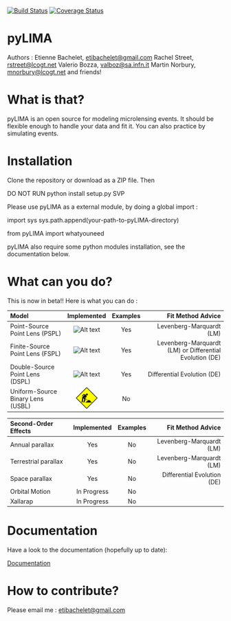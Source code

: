 [![Build Status](https://travis-ci.org/ebachelet/pyLIMA.svg?branch=master)](https://travis-ci.org/ebachelet/pyLIMA)
[![Coverage Status](https://coveralls.io/repos/github/ebachelet/pyLIMA/badge.svg?branch=master)](https://coveralls.io/github/ebachelet/pyLIMA?branch=master)

# pyLIMA

Authors : Etienne Bachelet, etibachelet@gmail.com 
	  Rachel Street, rstreet@lcogt.net
	  Valerio Bozza, valboz@sa.infn.it
	  Martin Norbury, mnorbury@lcogt.net
	  and friends!	

# What is that?

pyLIMA is an open source for modeling microlensing events.
It should be flexible enough to handle your data and fit it.
You can also practice by simulating events.

# Installation

Clone the repository or download as a ZIP file. Then

DO NOT RUN python install setup.py SVP

Please use pyLIMA as a external module, by doing a global import :

import sys
sys.path.append(your-path-to-pyLIMA-directory)

from pyLIMA import whatyouneed

pyLIMA also require some python modules installation, see the documentation below.

# What can you do?


This is now in beta!! Here is what you can do :

| Model | Implemented | Examples | Fit Method Advice | 
| :---         |     :---:      |:---: |    ---: |
| Point-Source Point Lens (PSPL)   | ![Alt text](http://www.nairaland.com/faces/smiley.png)     | Yes | Levenberg-Marquardt (LM)     |
| Finite-Source Point Lens (FSPL)   |  ![Alt text](http://www.nairaland.com/faces/smiley.png)      | Yes | Levenberg-Marquardt (LM) or Differential Evolution (DE)    |
| Double-Source Point Lens (DSPL)   | ![Alt text](http://www.nairaland.com/faces/smiley.png)     |  Yes | Differential Evolution (DE)    |
| Uniform-Source Binary Lens (USBL)   | ![Alt text](./doc/WIP.png?raw=true)  | No |      |


| Second-Order Effects | Implemented | Examples |Fit Method Advice |
| :---         |     :---:      |   :---: |   ---: |
| Annual parallax   | Yes     | No | Levenberg-Marquardt (LM)     |
| Terrestrial parallax   | Yes     | No | Levenberg-Marquardt (LM) |
| Space parallax   | Yes     |  No| Differential Evolution (DE)    |
| Orbital Motion   | In Progress     | No |       |
| Xallarap   | In Progress     | No |       |

# Documentation
Have a look to the documentation (hopefully up to date):

[Documentation](https://ebachelet.github.io/pyLIMA/)

# How to contribute?

Please email me : etibachelet@gmail.com
